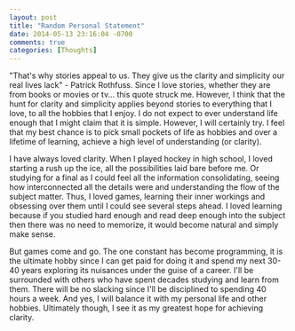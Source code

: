 ```yaml
---
layout: post
title: "Random Personal Statement"
date: 2014-05-13 23:16:04 -0700
comments: true
categories: [Thoughts]
---
```


"That's why stories appeal to us. They give us the clarity and simplicity our real lives lack" - Patrick Rothfuss. Since I love stories, whether they are from books or movies or tv... this quote struck me. However, I think that the hunt for clarity and simplicity applies beyond stories to everything that I love, to all the hobbies that I enjoy. I do not expect to ever understand life enough that I might claim that it is simple. However, I will certainly try. I feel that my best chance is to pick small pockets of life as hobbies and over a lifetime of learning, achieve a high level of understanding (or clarity).

I have always loved clarity. When I played hockey in high school, I loved starting a rush up the ice, all the possibilities laid bare before me. Or studying for a final as I could feel all the information consolidating, seeing how interconnected all the details were and understanding the flow of the subject matter. Thus, I loved games, learning their inner workings and obsessing over them until I could see several steps ahead. I loved learning because if you studied hard enough and read deep enough into the subject then there was no need to memorize, it would become natural and simply make sense.

But games come and go. The one constant has become programming, it is the ultimate hobby since I can get paid for doing it and spend my next 30-40 years exploring its nuisances under the guise of a career. I'll be surrounded with others who have spent decades studying and learn from them. There will be no slacking since I'll be disciplined to spending 40 hours a week. And yes, I will balance it with my personal life and other hobbies. Ultimately though, I see it as my greatest hope for achieving clarity.